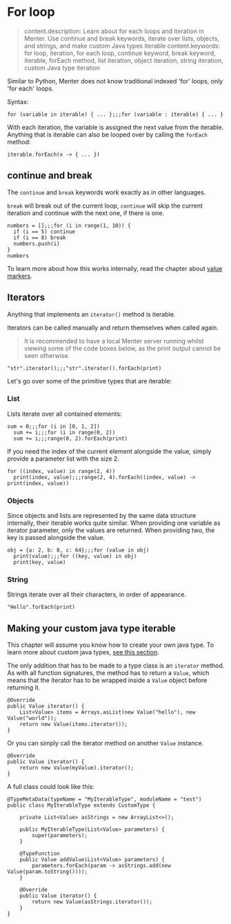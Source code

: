 # For loop

> content.description: Learn about for each loops and iteration in Menter. Use continue and break keywords, iterate over lists, objects, and strings, and make custom Java types iterable
> content.keywords: for loop, iteration, for each loop, continue keyword, break keyword, iterable, forEach method, list iteration, object iteration, string iteration, custom Java type iteration

Similar to Python, Menter does not know traditional indexed 'for' loops, only 'for each' loops.

Syntax:

```static
for (variable in iterable) { ... };;;for (variable : iterable) { ... }
```

With each iteration, the variable is assigned the next value from the iterable. Anything that is iterable can also be
looped over by calling the `forEach` method:

```static
iterable.forEach(x -> { ... })
```

## continue and break

The `continue` and `break` keywords work exactly as in other languages.

`break` will break out of the current loop, `continue` will skip the current iteration and continue with the next one,
if there is one.

```result=[];;;[1, 2, 3, 4, 6, 7]
numbers = [];;;for (i in range(1, 10)) {
  if (i == 5) continue
  if (i == 8) break
  numbers.push(i)
}
numbers
```

To learn more about how this works internally, read the chapter about [value markers](Java_value_markers.html).

## Iterators

Anything that implements an `iterator()` method is iterable.

Iterators can be called manually and return themselves when called again.

> It is recommended to have a local Menter server running whilst viewing some of the code boxes below, as the print
> output cannot be seen otherwise.

```result=<<iterator>>
"str".iterator();;;"str".iterator().forEach(print)
```

Let's go over some of the primitive types that are iterable:

### List

Lists iterate over all contained elements:

```result=0;;;3;;;6
sum = 0;;;for (i in [0, 1, 2])
  sum += i;;;for (i in range(0, 2))
  sum += i;;;range(0, 2).forEach(print)
```

If you need the index of the current element alongside the value, simply provide a parameter list with the size 2.

```result=null
for ((index, value) in range(2, 4))
  print(index, value);;;range(2, 4).forEach((index, value) -> print(index, value))
```

### Objects

Since objects and lists are represented by the same data structure internally, their iterable works quite similar. When
providing one variable as iterator parameter, only the values are returned. When providing two, the key is passed
alongside the value.

```result={a: 2, b: 8, c: 64};;;null;;;null
obj = {a: 2, b: 8, c: 64};;;for (value in obj)
  print(value);;;for ((key, value) in obj)
  print(key, value)
```

### String

Strings iterate over all their characters, in order of appearance.

```result=null
"Hello".forEach(print)
```

## Making your custom java type iterable

This chapter will assume you know how to create your own java type.
To learn more about custom java types, [see this section](Java_custom_java_types.html).

The only addition that has to be made to a type class is an `iterator` method. As with all function signatures, the
method has to return a `Value`, which means that the iterator has to be wrapped inside a `Value` object before returning
it.

```static---lang=java
@Override
public Value iterator() {
    List<Value> items = Arrays.asList(new Value("hello"), new Value("world"));
    return new Value(items.iterator());
}
```

Or you can simply call the iterator method on another `Value` instance.

```static---lang=java
@Override
public Value iterator() {
    return new Value(myValue).iterator();
}
```

A full class could look like this:

```static---lang=java
@TypeMetaData(typeName = "MyIterableType", moduleName = "test")
public class MyIterableType extends CustomType {

    private List<Value> asStrings = new ArrayList<>();

    public MyIterableType(List<Value> parameters) {
        super(parameters);
    }

    @TypeFunction
    public Value addValue(List<Value> parameters) {
        parameters.forEach(param -> asStrings.add(new Value(param.toString())));
    }

    @Override
    public Value iterator() {
        return new Value(asStrings.iterator());
    }
}
```
